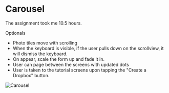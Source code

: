 # Carousel

The assignment took me 10.5 hours.

Optionals

- Photo tiles move with scrolling
- When the keyboard is visible, if the user pulls down on the scrollview, it will dismiss the keyboard.
- On appear, scale the form up and fade it in.
- User can page between the screens with updated dots
- User is taken to the tutorial screens upon tapping the "Create a Dropbox" button.

![Carousel](http://i.imgur.com/mEb3pT9.gif) 
